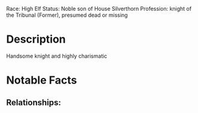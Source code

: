 Race: High Elf
Status: Noble son of House Silverthorn
Profession: knight of the Tribunal (Former), presumed dead or missing
# Description
Handsome knight and highly charismatic

# Notable Facts


## Relationships:

